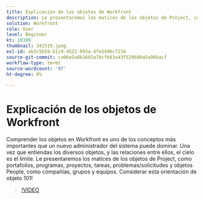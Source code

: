 ```yaml
---
title: Explicación de los objetos de Workfront
description: Le presentaremos los matices de los objetos de Project, como portafolios, programas, proyectos, tareas, problemas/solicitudes y objetos People, como compañías, grupos y equipos.
solution: Workfront
role: User
level: Beginner
kt: 10309
thumbnail: 342519.jpeg
exl-id: ab3c5b59-b1c9-4522-993a-4fe5496c7234
source-git-commit: ca06e5a8b1602a7bcfb83a43f529680a5a96bacf
workflow-type: tm+mt
source-wordcount: '97'
ht-degree: 0%

---
```


# Explicación de los objetos de Workfront

Comprender los objetos en Workfront es uno de los conceptos más importantes que un nuevo administrador del sistema puede dominar. Una vez que entiendas los diversos objetos, y las relaciones entre ellos, el cielo es el límite. Le presentaremos los matices de los objetos de Project, como portafolios, programas, proyectos, tareas, problemas/solicitudes y objetos People, como compañías, grupos y equipos. Considerar esta orientación de objeto 101!

>[!VIDEO](https://video.tv.adobe.com/v/342519/?quality=12&learn=on)
